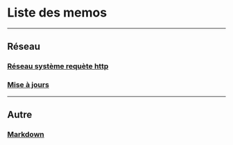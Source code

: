 # Liste des memos

***
## Réseau

### [Réseau système requète http](https://github.com/Sergio2008/memo/blob/master/reseau-systeme-requete-http.md)

### [Mise à jours](https://github.com/Sergio2008/memo/blob/master/maj-code-closet.md)

***
## Autre

### [Markdown](https://github.com/Sergio2008/memo/blob/master/markdown.md)
